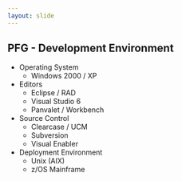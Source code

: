 ```yaml
---
layout: slide
---
```


## PFG - Development Environment

* Operating System
  * Windows 2000 / XP
* Editors
  * Eclipse / RAD
  * Visual Studio 6
  * Panvalet / Workbench
* Source Control
  * Clearcase / UCM
  * Subversion
  * Visual Enabler
* Deployment Environment
  * Unix (AIX)
  * z/OS Mainframe
